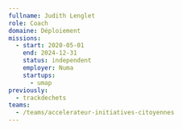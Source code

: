 ```yaml
---
fullname: Judith Lenglet
role: Coach
domaine: Déploiement
missions:
  - start: 2020-05-01
    end: 2024-12-31
    status: independent
    employer: Numa
    startups:
      - umap
previously:
  - trackdechets
teams:
  - /teams/accelerateur-initiatives-citoyennes
---
```

